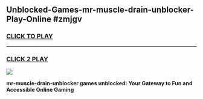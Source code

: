 
## Unblocked-Games-mr-muscle-drain-unblocker-Play-Online #zmjgv
<h3>
<a href="https://news.freeplayer.one?title=mr-muscle-drain-unblocker&ref=3">CLICK TO PLAY</a></h3>
<hr>

<h3>
<a href="https://news.freeplayer.one?title=mr-muscle-drain-unblocker&ref=3">CLICK 2 PLAY</a>
  
</h3>

<a href="https://news.freeplayer.one?title=mr-muscle-drain-unblocker&ref=3"><img src="https://clearcache.store/games.png"></a>


**mr-muscle-drain-unblocker games unblocked: Your Gateway to Fun and Accessible Online Gaming**
